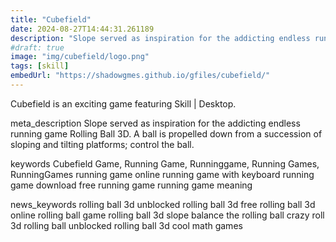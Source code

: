 ```yaml
---
title: "Cubefield"
date: 2024-08-27T14:44:31.261189
description: "Slope served as inspiration for the addicting endless running game Rolling Ball 3D. A ball is propelled down from a succession of sloping and tilting platforms; control the ball."
#draft: true
image: "img/cubefield/logo.png"
tags: [skill]
embedUrl: "https://shadowgmes.github.io/gfiles/cubefield/"
---
```


Cubefield is an exciting game featuring Skill | Desktop.

meta_description
Slope served as inspiration for the addicting endless running game Rolling Ball 3D. A ball is propelled down from a succession of sloping and tilting platforms; control the ball.


keywords
Cubefield Game, Running Game, Runninggame, Running Games, RunningGames running game online running game with keyboard running game download free running game running game meaning


news_keywords
rolling ball 3d unblocked rolling ball 3d free rolling ball 3d online rolling ball game rolling ball 3d slope balance the rolling ball crazy roll 3d rolling ball unblocked rolling ball 3d cool math games
